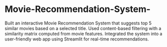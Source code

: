 # Movie-Recommendation-System-
 Built an interactive Movie Recommendation System that suggests top 5 similar movies based on a selected title. Used content-based filtering with a similarity matrix computed from movie features. Integrated the system into a user-friendly web app using Streamlit for real-time recommendations. 
